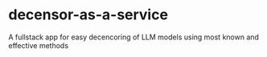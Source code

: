 # decensor-as-a-service
A fullstack app for easy decencoring of LLM models using most known and effective methods
